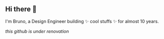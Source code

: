 ## Hi there 👋

I'm Bruno, a Design Engineer building ✨ cool stuffs ✨ for almost 10 years.

_this github is under renovation_
